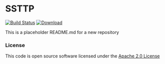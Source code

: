 # SSTTP

[![Build Status](https://travis-ci.org/hmrc/SSTTP.svg)](https://travis-ci.org/hmrc/SSTTP) [ ![Download](https://api.bintray.com/packages/hmrc/releases/SSTTP/images/download.svg) ](https://bintray.com/hmrc/releases/SSTTP/_latestVersion)

This is a placeholder README.md for a new repository

### License

This code is open source software licensed under the [Apache 2.0 License]("http://www.apache.org/licenses/LICENSE-2.0.html")